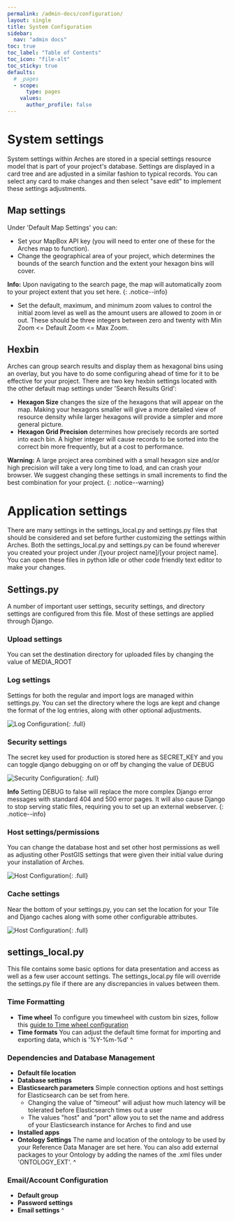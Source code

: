 ```yaml
---
permalink: /admin-docs/configuration/
layout: single
title: System Configuration
sidebar:
  nav: "admin docs"
toc: true
toc_label: "Table of Contents"
toc_icon: "file-alt"
toc_sticky: true
defaults:
  # _pages
  - scope:
      type: pages
    values:
      author_profile: false
---  
```


# System settings
System settings within Arches are stored in a special settings resource model that is part of your project's database. Settings are displayed in a card tree and are adjusted in a similar fashion to typical records. You can select any card to make changes and then select "save edit" to implement these settings adjustments.
## Map settings
Under 'Default Map Settings' you can:
* Set your MapBox API key (you will need to enter one of these for the Arches map to function).
* Change the geographical area of your project, which determines the bounds of the search function and the extent your hexagon bins will cover.

**Info:** Upon navigating to the search page, the map will automatically zoom to your project extent that you set here.
{: .notice--info}
* Set the default, maximum, and minimum zoom values to control the initial zoom level as well as the amount users are allowed to zoom in or out. These should be three integers between zero and twenty with  Min Zoom <= Default Zoom <= Max Zoom.

## Hexbin
Arches can group search results and display them as hexagonal bins using an overlay, but you have to do some configuring ahead of time for it to be effective for your project. There are two key hexbin settings located with the other default map settings under 'Search Results Grid':
* **Hexagon Size** changes the size of the hexagons that will appear on the map. Making your hexagons smaller will give a more detailed view of resource density while larger hexagons will provide a simpler and more general picture.
* **Hexagon Grid Precision** determines how precisely records are sorted into each bin. A higher integer will cause records to be sorted into the correct bin more frequently, but at a cost to performance.

**Warning:** A large project area combined with a small hexagon size and/or high precision will take a very long time to load, and can crash your browser. We suggest changing these settings in small increments to find the best combination for your project.
{: .notice--warning}

# Application settings
There are many settings in the settings_local.py and settings.py files that should be considered and set before further customizing the settings within Arches. Both the settings_local.py and settings.py can be found wherever you created your project under /[your  project name]/[your project name]. You can open these files in python Idle or other code friendly text editor to make your changes.

## Settings.py
A number of important user settings, security settings, and directory settings are configured from this file. Most of these settings are applied through Django.
### Upload settings
You can set the destination directory for uploaded files by changing the value of MEDIA_ROOT
### Log settings
Settings for both the regular and import logs are managed within settings.py. You can set the directory where the logs are kept and change the format of the log entries, along with other optional adjustments.


![Log Configuration]({{site.url}}/assets/images/loggingConfigurationAnnotated.png){: .full}
### Security settings
The secret key used for production is stored here as SECRET_KEY and you can toggle django debugging on or off by changing the value of DEBUG


![Security Configuration]({{site.url}}/assets/images/securitySettingsAnnotated.png){: .full}

**Info** Setting DEBUG to false will replace the more complex Django error messages with standard 404 and 500 error pages. It will also cause Django to stop serving static files, requiring you to set up an external webserver.
{: .notice--info}
### Host settings/permissions
You can change the database host and set other host permissions as well as adjusting other PostGIS settings that were given their initial value during your installation of Arches.


![Host Configuration]({{site.url}}/assets/images/hostSettingsAnnotated.png){: .full}
### Cache settings
Near the bottom of your settings.py, you can set the location for your Tile and Django caches along with some other configurable attributes.  


![Host Configuration]({{site.url}}/assets/images/cacheSettings.png){: .full}

## settings_local.py
This file contains some basic options for data presentation and access as well as a few user account settings. The settings_local.py file will override the settings.py file if there are any discrepancies in values between them.
### Time Formatting
- **Time wheel**
To configure you timewheel with custom bin sizes, follow this [guide to Time wheel configuration](https://arches.readthedocs.io/en/stable/additional-configuration/#time-wheel-configuration)
- **Time formats**
You can adjust the default time format for importing and exporting data, which is '%Y-%m-%d'
^
### Dependencies and Database Management
- **Default file location**
- **Database settings**
- **Elasticsearch parameters**
Simple connection options and host settings for Elasticsearch can be set from here.
    - Changing the value of "timeout" will adjust how much latency will be tolerated before Elasticsearch times out a user
    - The values "host" and "port" allow you to set the name and address of your Elasticsearch instance for Arches to find and use
- **Installed apps**
- **Ontology Settings**
The name and location of the ontology to be used by your Reference Data Manager are set here. You can also add external packages to your Ontology by adding the names of the .xml files under 'ONTOLOGY_EXT'.
^
### Email/Account Configuration
- **Default group**
- **Password settings**
- **Email settings**
^
